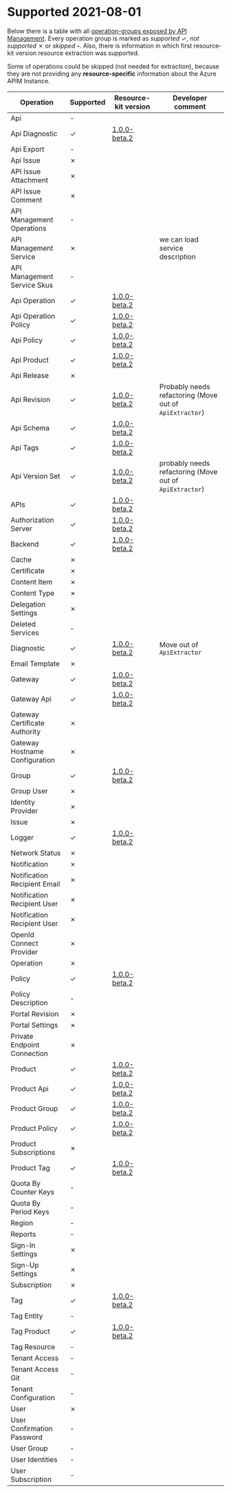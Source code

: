 # Supported  2021-08-01
Below there is a table with all [operation-groups exposed by API Management](https://docs.microsoft.com/en-us/rest/api/apimanagement/). Every operation group is marked as *supported* ✓, *not supported* ✗ or *skipped* **-**. Also, there is information in which first resource-kit version resource extraction was supported.

Some of operations could be skipped (not needed for extraction), because they are not providing any **resource-specific** information about the Azure APIM Instance.

| Operation | Supported | Resource-kit version | Developer comment |
|---|---|---|---|
| Api | - |  | |
| Api Diagnostic | ✓ | [1.0.0-beta.2](https://github.com/Azure/azure-api-management-devops-resource-kit/releases/tag/1.0.0-beta.2) | |
| Api Export | - | | |
| Api Issue | ✗ | | |
| API Issue Attachment | ✗ | | |
| API Issue Comment | ✗ | | |
| API Management Operations | - | | |
| API Management Service | ✗ | | we can load service description |
| API Management Service Skus | - | | |
| Api Operation | ✓ | [1.0.0-beta.2](https://github.com/Azure/azure-api-management-devops-resource-kit/releases/tag/1.0.0-beta.2) | |
| Api Operation Policy | ✓ | [1.0.0-beta.2](https://github.com/Azure/azure-api-management-devops-resource-kit/releases/tag/1.0.0-beta.2) | |
| Api Policy | ✓ | [1.0.0-beta.2](https://github.com/Azure/azure-api-management-devops-resource-kit/releases/tag/1.0.0-beta.2) | |
| Api Product | ✓ | [1.0.0-beta.2](https://github.com/Azure/azure-api-management-devops-resource-kit/releases/tag/1.0.0-beta.2) | |
| Api Release | ✗ | | |
| Api Revision | ✓ | [1.0.0-beta.2](https://github.com/Azure/azure-api-management-devops-resource-kit/releases/tag/1.0.0-beta.2) | Probably needs refactoring (Move out of `ApiExtractor`) |
| Api Schema | ✓ | [1.0.0-beta.2](https://github.com/Azure/azure-api-management-devops-resource-kit/releases/tag/1.0.0-beta.2) | |
| Api Tags | ✓ | [1.0.0-beta.2](https://github.com/Azure/azure-api-management-devops-resource-kit/releases/tag/1.0.0-beta.2) | |
| Api Version Set | ✓ | [1.0.0-beta.2](https://github.com/Azure/azure-api-management-devops-resource-kit/releases/tag/1.0.0-beta.2) | probably needs refactoring (Move out of `ApiExtractor`) |
| APIs | ✓ | [1.0.0-beta.2](https://github.com/Azure/azure-api-management-devops-resource-kit/releases/tag/1.0.0-beta.2) | |
| Authorization Server | ✓ | [1.0.0-beta.2](https://github.com/Azure/azure-api-management-devops-resource-kit/releases/tag/1.0.0-beta.2) | |
| Backend | ✓ | [1.0.0-beta.2](https://github.com/Azure/azure-api-management-devops-resource-kit/releases/tag/1.0.0-beta.2) | |
| Cache | ✗ | | |
| Certificate | ✗ | | |
| Content Item | ✗ | | |
| Content Type | ✗ | | |
| Delegation Settings | ✗ | | |
| Deleted Services | - | | |
| Diagnostic | ✓ | [1.0.0-beta.2](https://github.com/Azure/azure-api-management-devops-resource-kit/releases/tag/1.0.0-beta.2) | Move out of `ApiExtractor` |
| Email Template | ✗ | | |
| Gateway | ✓ | [1.0.0-beta.2](https://github.com/Azure/azure-api-management-devops-resource-kit/releases/tag/1.0.0-beta.2) | |
| Gateway Api | ✓ | [1.0.0-beta.2](https://github.com/Azure/azure-api-management-devops-resource-kit/releases/tag/1.0.0-beta.2) | |
| Gateway Certificate Authority | ✗ | | |
| Gateway Hostname Configuration | ✗ | | |
| Group | ✓ | [1.0.0-beta.2](https://github.com/Azure/azure-api-management-devops-resource-kit/releases/tag/1.0.0-beta.2) | |
| Group User | ✗ | | |
| Identity Provider | ✗ | | |
| Issue | ✗ | | |
| Logger | ✓ | [1.0.0-beta.2](https://github.com/Azure/azure-api-management-devops-resource-kit/releases/tag/1.0.0-beta.2) | |
| Network Status | ✗ | | |
| Notification | ✗ | | |
| Notification Recipient Email | ✗ | | |
| Notification Recipient User | ✗ | | |
| Notification Recipient User | ✗ | | |
| OpenId Connect Provider | ✗ | | |
| Operation | ✗ | | |
| Policy | ✓ | [1.0.0-beta.2](https://github.com/Azure/azure-api-management-devops-resource-kit/releases/tag/1.0.0-beta.2) | |
| Policy Description | - | | |
| Portal Revision | ✗ | | |
| Portal Settings | ✗ | | |
| Private Endpoint Connection | ✗ | | |
| Product | ✓ | [1.0.0-beta.2](https://github.com/Azure/azure-api-management-devops-resource-kit/releases/tag/1.0.0-beta.2) | |
| Product Api | ✓ | [1.0.0-beta.2](https://github.com/Azure/azure-api-management-devops-resource-kit/releases/tag/1.0.0-beta.2) | |
| Product Group | ✓ | [1.0.0-beta.2](https://github.com/Azure/azure-api-management-devops-resource-kit/releases/tag/1.0.0-beta.2) | |
| Product Policy | ✓ | [1.0.0-beta.2](https://github.com/Azure/azure-api-management-devops-resource-kit/releases/tag/1.0.0-beta.2) | |
| Product Subscriptions | ✗ | | |
| Product Tag | ✓ | [1.0.0-beta.2](https://github.com/Azure/azure-api-management-devops-resource-kit/releases/tag/1.0.0-beta.2) | |
| Quota By Counter Keys | - | | |
| Quota By Period Keys | - | | |
| Region | - | | |
| Reports | - | | |
| Sign-In Settings | ✗ | | |
| Sign-Up Settings | ✗ | | |
| Subscription | ✗ | | |
| Tag | ✓ | [1.0.0-beta.2](https://github.com/Azure/azure-api-management-devops-resource-kit/releases/tag/1.0.0-beta.2) | |
| Tag Entity | - | | |
| Tag Product | ✓ | [1.0.0-beta.2](https://github.com/Azure/azure-api-management-devops-resource-kit/releases/tag/1.0.0-beta.2) | |
| Tag Resource | - | | |
| Tenant Access | - | | |
| Tenant Access Git | - | | |
| Tenant Configuration | - | | |
| User | ✗ | | |
| User Confirmation Password | - | | |
| User Group | - | | |
| User Identities | - | | |
| User Subscription | - | | |
